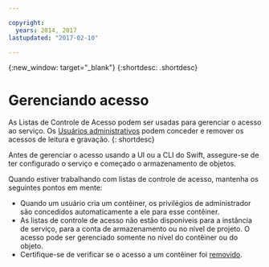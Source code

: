 ```yaml
---

copyright:
  years: 2014, 2017
lastupdated: "2017-02-10"

---
```

{:new_window: target="_blank"}
{:shortdesc: .shortdesc}



# Gerenciando acesso

As Listas de Controle de Acesso podem ser usadas para gerenciar o acesso ao serviço. Os [Usuários administrativos](/docs/services/ObjectStorage/os_access_types.html) podem conceder e remover os acessos de leitura e gravação.
{: shortdesc}

Antes de gerenciar o acesso usando a UI ou a CLI do Swift, assegure-se de ter configurado o serviço e começado o armazenamento de objetos.

Quando estiver trabalhando com listas de controle de acesso, mantenha os seguintes pontos em mente:
  * Quando um usuário cria um contêiner, os privilégios de administrador são concedidos automaticamente a ele para esse contêiner.
  * As listas de controle de acesso não estão disponíveis para a instância de serviço, para a
conta de armazenamento ou no nível de projeto. O acesso pode ser gerenciado somente no nível do contêiner ou do objeto.
  * Certifique-se de verificar se o acesso a um contêiner foi [removido](/docs/services/ObjectStorage/os_remove_access.html).
